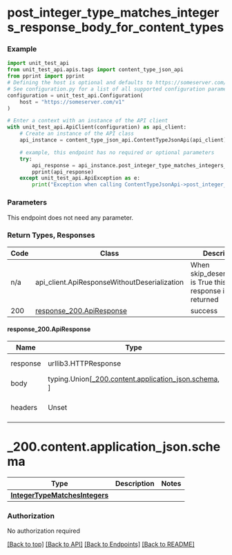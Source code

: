<a name="top"></a>
# **post_integer_type_matches_integers_response_body_for_content_types**
<a name="post_integer_type_matches_integers_response_body_for_content_types"></a>


### Example

```python
import unit_test_api
from unit_test_api.apis.tags import content_type_json_api
from pprint import pprint
# Defining the host is optional and defaults to https://someserver.com/v1
# See configuration.py for a list of all supported configuration parameters.
configuration = unit_test_api.Configuration(
    host = "https://someserver.com/v1"
)

# Enter a context with an instance of the API client
with unit_test_api.ApiClient(configuration) as api_client:
    # Create an instance of the API class
    api_instance = content_type_json_api.ContentTypeJsonApi(api_client)

    # example, this endpoint has no required or optional parameters
    try:
        api_response = api_instance.post_integer_type_matches_integers_response_body_for_content_types()
        pprint(api_response)
    except unit_test_api.ApiException as e:
        print("Exception when calling ContentTypeJsonApi->post_integer_type_matches_integers_response_body_for_content_types: %s\n" % e)
```
### Parameters
This endpoint does not need any parameter.

### Return Types, Responses

Code | Class | Description
------------- | ------------- | -------------
n/a | api_client.ApiResponseWithoutDeserialization | When skip_deserialization is True this response is returned
200 | [response_200.ApiResponse](#response_200ApiResponse) | success

#### <a id="response_200ApiResponse" >response_200.ApiResponse</a>
Name | Type | Description  | Notes
------------- | ------------- | ------------- | -------------
response | urllib3.HTTPResponse | Raw response |
body | typing.Union[[_200.content.application_json.schema](#response_200contentapplication_jsonschema), ] |  |
headers | Unset | headers were not defined |

# <a id="response_200contentapplication_jsonschema" >_200.content.application_json.schema</a>
Type | Description  | Notes
------------- | ------------- | -------------
[**IntegerTypeMatchesIntegers**](../../../components/schema/integer_type_matches_integers.IntegerTypeMatchesIntegers.md) |  | 


### Authorization

No authorization required

[[Back to top]](#top) [[Back to API]](../ContentTypeJsonApi.md) [[Back to Endpoints]](../../../../README.md#Endpoints) [[Back to README]](../../../../README.md)
